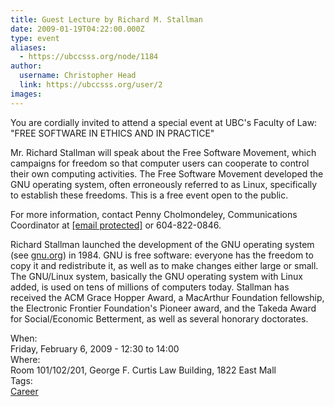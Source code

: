 ```yaml
---
title: Guest Lecture by Richard M. Stallman 
date: 2009-01-19T04:22:00.000Z
type: event
aliases:
  - https://ubccsss.org/node/1184
author:
  username: Christopher Head
  link: https://ubccsss.org/user/2
images:
---
```


<div class="field field-name-body field-type-text-with-summary field-label-hidden"><div class="field-items"><div class="field-item even"><p>You are cordially invited to attend a special event at UBC&apos;s Faculty of Law: &quot;FREE SOFTWARE IN ETHICS AND IN PRACTICE&quot;</p>
<p>Mr. Richard Stallman will speak about the Free Software Movement, which campaigns for freedom so that computer users can cooperate to control their own computing activities. The Free Software Movement developed the GNU operating system, often erroneously referred to as Linux, specifically to establish these freedoms. This is a free event open to the public.</p>
<p>For more information, contact Penny Cholmondeley, Communications Coordinator at <a href="/cdn-cgi/l/email-protection#73101c1e1e061d1a1012071a1c1d00331f12045d0611105d1012"><span class="__cf_email__" data-cfemail="21424e4c4c544f48424055484e4f52614d40560f5443420f4240">[email&#xA0;protected]</span></a> or 604-822-0846.</p>
<p>Richard Stallman launched the development of the GNU operating system (see <a href="https://gnu.org">gnu.org</a>) in 1984. GNU is free software: everyone has the freedom to copy it and redistribute it, as well as to make changes either large or small. The GNU/Linux system, basically the GNU operating system with Linux added, is used on tens of millions of computers today. Stallman has received the ACM Grace Hopper Award, a MacArthur Foundation fellowship, the Electronic Frontier Foundation&apos;s Pioneer award, and the Takeda Award for Social/Economic Betterment, as well as several honorary doctorates.</p>
</div></div></div><div class="field field-name-field-dates field-type-datetime field-label-above"><div class="field-label">When:&#xA0;</div><div class="field-items"><div class="field-item even"><span class="date-display-single">Friday, February 6, 2009 - <span class="date-display-range"><span class="date-display-start">12:30</span> to <span class="date-display-end">14:00</span></span></span></div></div></div><div class="field field-name-field-location field-type-text field-label-above"><div class="field-label">Where:&#xA0;</div><div class="field-items"><div class="field-item even">Room 101/102/201, George F. Curtis Law Building, 1822 East Mall</div></div></div>    <footer>
    <div class="field field-name-field-tags field-type-taxonomy-term-reference field-label-above"><div class="field-label">Tags:&#xA0;</div><div class="field-items"><div class="field-item even"><a href="/career">Career</a></div></div></div>      </footer>